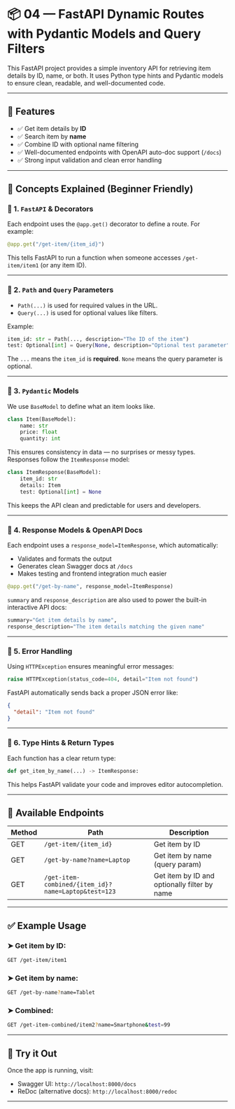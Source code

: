 # 📦 04 — FastAPI Dynamic Routes with Pydantic Models and Query Filters

This FastAPI project provides a simple inventory API for retrieving item details by ID, name, or both. It uses Python type hints and Pydantic models to ensure clean, readable, and well-documented code.

---

## 🔧 Features

* ✅ Get item details by **ID**
* ✅ Search item by **name**
* ✅ Combine ID with optional name filtering
* ✅ Well-documented endpoints with OpenAPI auto-doc support (`/docs`)
* ✅ Strong input validation and clean error handling

---

## 🧠 Concepts Explained (Beginner Friendly)

### 🔹 1. `FastAPI` & Decorators

Each endpoint uses the `@app.get()` decorator to define a route. For example:

```python
@app.get("/get-item/{item_id}")
```

This tells FastAPI to run a function when someone accesses `/get-item/item1` (or any item ID).

---

### 🔹 2. `Path` and `Query` Parameters

* `Path(...)` is used for required values in the URL.
* `Query(...)` is used for optional values like filters.

Example:

```python
item_id: str = Path(..., description="The ID of the item")
test: Optional[int] = Query(None, description="Optional test parameter")
```

The `...` means the `item_id` is **required**. `None` means the query parameter is optional.

---

### 🔹 3. `Pydantic` Models

We use `BaseModel` to define what an item looks like.

```python
class Item(BaseModel):
    name: str
    price: float
    quantity: int
```

This ensures consistency in data — no surprises or messy types. Responses follow the `ItemResponse` model:

```python
class ItemResponse(BaseModel):
    item_id: str
    details: Item
    test: Optional[int] = None
```

This keeps the API clean and predictable for users and developers.

---

### 🔹 4. Response Models & OpenAPI Docs

Each endpoint uses a `response_model=ItemResponse`, which automatically:

* Validates and formats the output
* Generates clean Swagger docs at `/docs`
* Makes testing and frontend integration much easier

```python
@app.get("/get-by-name", response_model=ItemResponse)
```

`summary` and `response_description` are also used to power the built-in interactive API docs:

```python
summary="Get item details by name",
response_description="The item details matching the given name"
```

---

### 🔹 5. Error Handling

Using `HTTPException` ensures meaningful error messages:

```python
raise HTTPException(status_code=404, detail="Item not found")
```

FastAPI automatically sends back a proper JSON error like:

```json
{
  "detail": "Item not found"
}
```

---

### 🔹 6. Type Hints & Return Types

Each function has a clear return type:

```python
def get_item_by_name(...) -> ItemResponse:
```

This helps FastAPI validate your code and improves editor autocompletion.

---

## 🚀 Available Endpoints

| Method | Path                                                | Description                                  |
| ------ | --------------------------------------------------- | -------------------------------------------- |
| GET    | `/get-item/{item_id}`                               | Get item by ID                               |
| GET    | `/get-by-name?name=Laptop`                          | Get item by name (query param)               |
| GET    | `/get-item-combined/{item_id}?name=Laptop&test=123` | Get item by ID and optionally filter by name |

---

## ✅ Example Usage

### ➤ Get item by ID:

```bash
GET /get-item/item1
```

### ➤ Get item by name:

```bash
GET /get-by-name?name=Tablet
```

### ➤ Combined:

```bash
GET /get-item-combined/item2?name=Smartphone&test=99
```

---

## 🧪 Try it Out

Once the app is running, visit:

* Swagger UI: `http://localhost:8000/docs`
* ReDoc (alternative docs): `http://localhost:8000/redoc`

---

